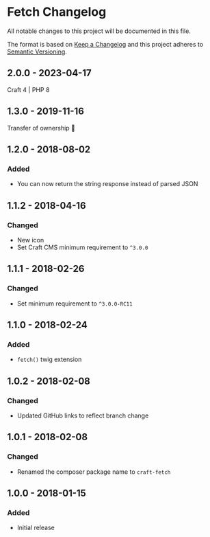 # Fetch Changelog

All notable changes to this project will be documented in this file.

The format is based on [Keep a Changelog](http://keepachangelog.com/) and this project adheres to [Semantic Versioning](http://semver.org/).

## 2.0.0 - 2023-04-17

Craft 4 | PHP 8

## 1.3.0 - 2019-11-16

Transfer of ownership 👀

## 1.2.0 - 2018-08-02

### Added
- You can now return the string response instead of parsed JSON

## 1.1.2 - 2018-04-16

### Changed
- New icon
- Set Craft CMS minimum requirement to `^3.0.0`

## 1.1.1 - 2018-02-26

### Changed
- Set minimum requirement to `^3.0.0-RC11`

## 1.1.0 - 2018-02-24

### Added
- `fetch()` twig extension

## 1.0.2 - 2018-02-08

### Changed
- Updated GitHub links to reflect branch change

## 1.0.1 - 2018-02-08

### Changed
- Renamed the composer package name to `craft-fetch`

## 1.0.0 - 2018-01-15

### Added
- Initial release
